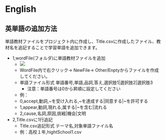 # English
## 英単語の追加方法

単語教材ファイルをプロジェクト内に作成し、Title.csvに作成したファイル、教材名を追記することで学習単語を追加できます。

- 1,wordFile(フォルダ)に単語教材ファイルを追加
  - ![](https://user-images.githubusercontent.com/33982122/51800350-175b0280-2271-11e9-99cb-2387b2ec8b6b.png)
  - WordFile内で右クリック→ NewFile→ Other/Enptyからファイルを作成してください。
  - 単語ファイル形式 単語番号,単語,品詞,答え,選択肢1|選択肢2|選択肢3
    - 注意：単語番号は0から昇順に設定してください
  - 例：
  -  0,accept,動詞,~を受け入れる,~を達成する|同意する|~を許可する
  -  1,appear,動詞,現れる,属する|~を含む|流れる
  -  2,cause,名詞,原因,挑戦|機会|文明
- 2,Title.csvに1行追記
  - Title.csv追記形式 テーマ名,対象単語ファイル名
  - 例：高校１年,hightSchool1.csv
